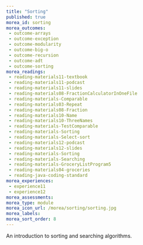 ```yaml
---
title: "Sorting"
published: true
morea_id: sorting
morea_outcomes:
 - outcome-arrays
 - outcome-exception
 - outcome-modularity
 - outcome-big-o
 - outcome-recursion
 - outcome-adt 
 - outcome-sorting    
morea_readings:
 - reading-materials11-textbook
 - reading-materials11-podcast 
 - reading-materials11-slides 
 - reading-materials08-FractionCalculatorInOneFile
 - reading-materials-Comparable
 - reading-materials03-Repeat 
 - reading-materials08-Fraction
 - reading-materials10-Name
 - reading-materials10-ThreeNames
 - reading-materials-TestComparable
 - reading-materials-Sorting 
 - reading-materials-Select-sort       
 - reading-materials12-podcast
 - reading-materials12-slides
 - reading-materials-Sorting 
 - reading-materials-Searching 
 - reading-materials-GroceryListProgram5 
 - reading-materials04-groceries   
 - reading-java-coding-standard 
morea_experiences:
 - experience11
 - experience12 
morea_assessments:
morea_type: module
morea_icon_url: /morea/sorting/sorting.jpg
morea_labels:
morea_sort_order: 8
---
```


An introduction to sorting and searching algorithms.